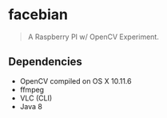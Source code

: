 # facebian

> A Raspberry PI w/ OpenCV Experiment.

## Dependencies

* OpenCV compiled on OS X 10.11.6
* ffmpeg
* VLC (CLI)
* Java 8
